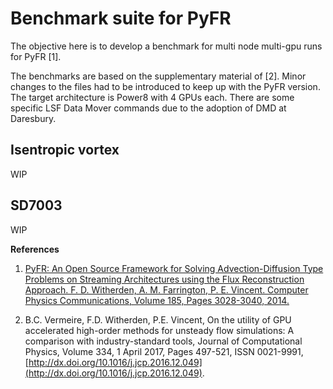 # Benchmark suite for PyFR

The objective here is to develop a benchmark for multi node multi-gpu runs for
PyFR [1].

The benchmarks are based on the supplementary material of [2]. Minor changes to
the files had to be introduced to keep up with the PyFR version. The target
architecture is Power8 with 4 GPUs each. There are some specific LSF Data Mover
commands due to the adoption of DMD at Daresbury.

## Isentropic vortex

WIP

## SD7003

WIP

**References**

1. [PyFR: An Open Source Framework for Solving Advection-Diffusion Type Problems on
Streaming Architectures using the Flux Reconstruction Approach. F. D.
Witherden, A. M. Farrington, P. E. Vincent. Computer Physics Communications,
Volume 185, Pages 3028-3040, 2014.](http://www.pyfr.org/)

2.  B.C. Vermeire, F.D. Witherden, P.E. Vincent, On the utility of GPU
accelerated high-order methods for unsteady flow simulations: A comparison
with industry-standard tools, Journal of Computational Physics, Volume 334, 1
April 2017, Pages 497-521, ISSN 0021-9991,
[http://dx.doi.org/10.1016/j.jcp.2016.12.049](http://dx.doi.org/10.1016/j.jcp.2016.12.049).

